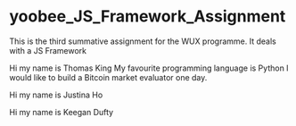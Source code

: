 # yoobee_JS_Framework_Assignment
This is the third summative assignment for the WUX programme. It deals with a JS Framework 

Hi my name is Thomas King
My favourite programming language is Python
I would like to build a Bitcoin market evaluator one day.

Hi my name is Justina Ho
<Insert blurb>

Hi my name is Keegan Dufty
<Insert blurb>
